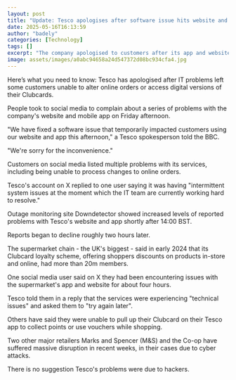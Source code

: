 ```yaml
---
layout: post
title: "Update: Tesco apologises after software issue hits website and app"
date: 2025-05-16T16:13:59
author: "badely"
categories: [Technology]
tags: []
excerpt: "The company apologised to customers after its app and website went down on Friday afternoon."
image: assets/images/a0abc94658a24d547372d08bc934cfa4.jpg
---
```


Here’s what you need to know: Tesco has apologised after IT problems left some customers unable to alter online orders or access digital versions of their Clubcards.

People took to social media to complain about a series of problems with the company's website and mobile app on Friday afternoon.

"We have fixed a software issue that temporarily impacted customers using our website and app this afternoon," a Tesco spokesperson told the BBC. 

"We're sorry for the inconvenience."

Customers on social media listed multiple problems with its services, including being unable to process changes to online orders.

Tesco's account on X replied to one user saying it was having "intermittent system issues at the moment which the IT team are currently working hard to resolve."

Outage monitoring site Downdetector showed increased levels of reported problems with Tesco's website and app shortly after 14:00 BST. 

Reports began to decline roughly two hours later.

The supermarket chain - the UK's biggest - said in early 2024 that its Clubcard loyalty scheme, offering shoppers discounts on products in-store and online, had more than 20m members.

One social media user said on X they had been encountering issues with the supermarket's app and website for about four hours.

Tesco told them in a reply that the services were experiencing "technical issues" and asked them to "try again later".

Others have said they were unable to pull up their Clubcard on their Tesco app to collect points or use vouchers while shopping.

Two other major retailers Marks and Spencer (M&S) and the Co-op have suffered massive disruption in recent weeks, in their cases due to cyber attacks.

There is no suggestion Tesco's problems were due to hackers.

